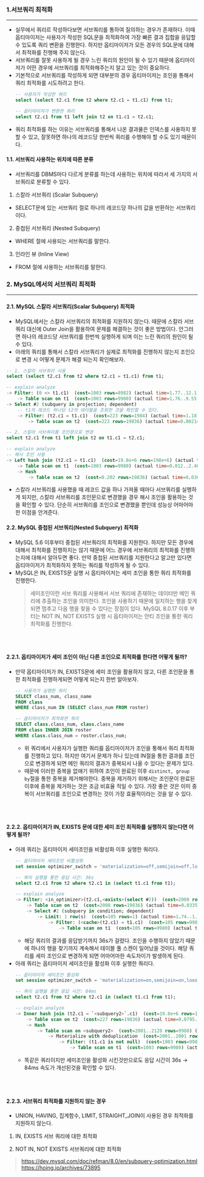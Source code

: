 ### 1.서브쿼리 최적화
---
- 실무에서 쿼리르 작성하다보면 서브쿼리를 통하여 질의하는 경우가 존재하다. 이때 옵티마이저는 사용자가 작성한 SQL문을 최적화하여 가장 빠른 결과 집합을 응답할 수 있도록 쿼리 변환을 진행한다. 하지만 옵티마이저가 모든 경우의 SQL문에 대해서 최적화를 진행해 주지 않는다.
- 서브쿼리를 잘못 사용하게 될 경우 느린 쿼리의 원인이 될 수 있기 때문에 옵티마이저가 어떤 경우에 서브쿼리를 최적화해주는지 알고 있는 것이 중요하다.
- 기본적으로 서브쿼리를 작성하게 되면 대부분의 경우 옵티마이저는 조인을 통해서 쿼리 최적화를 시도하려고 한다.
    ```sql
    -- 사용자가 작성한 쿼리
    select (select t2.c1 from t2 where t2.c1 = t1.c1) from t1;

    -- 옵티마이저가 변환한 쿼리
    select t2.c1 from t1 left join t2 on t1.c1 = t2.c1;
    ```
- 쿼리 최적화를 하는 이유는 서브쿼리를 통해서 나온 결과물은 인덱스를 사용하지 못할 수 있고, 잘못하면 하나의 레코드당 한번씩 쿼리를 수행해야 할 수도 있기 때문이다.

#### 1.1. 서브쿼리 사용하는 위치에 따른 분류
- 서브쿼리를 DBMS마다 다르게 분류를 하는데 사용하는 위치에 따라서 세 가지의 서브쿼리로 분류할 수 있다.

1. 스칼라 서브쿼리 (Scalar Subquery)
- SELECT문에 있는 서브쿼리 절로 하나의 레코드당 하나의 값을 반환하는 서브쿼리이다.
2. 중첩된 서브쿼리 (Nested Subquery)
- WHERE 절에 사용되는 서브쿼리를 말한다.
3. 인라인 뷰 (Inline View)
- FROM 절에 사용하는 서브쿼리를 말한다.


### 2. MySQL에서의 서브쿼리 최적화
---

#### 2.1. MySQL 스칼라 서브쿼리(Scalar Subquery) 최적화
- MySQL에서는 스칼라 서브쿼리의 최적화를 지원하지 않는다. 때문에 스칼라 서브쿼리 대신에 Outer Join을 활용하여 문제를 해결하는 것이 좋은 방법이다. 안그러면 하나의 레코드당 서브쿼리를 한번씩 실행하게 되며 이는 느린 쿼리의 원인이 될 수 있다.
- 아래의 쿼리를 통해서 스칼라 서브쿼리가 실제로 최적화를 진행하지 않는지 조인으로 변경 시 어떻게 문제가 해결 되는지 확인해보자.
```sql
-- 1. 스칼라 서브쿼리 사용
select (select t2.c1 from t2 where t2.c1 = t1.c1) from t1;

-- explain analyze
-> Filter: (0 <> t1.c1)  (cost=1003 rows=8982) (actual time=1.77..12.1 rows=10000 loops=1)
    -> Table scan on t1  (cost=1003 rows=9980) (actual time=1.76..9.55 rows=10000 loops=1)
-> Select #2 (subquery in projection; dependent)
    -- t1의 레코드 하나당 t2의 테이블을 조회한 것을 확인할 수 있다. 
    -> Filter: (t2.c1 = t1.c1)  (cost=223 rows=1984) (actual time=1.18..4.69 rows=1 loops=10000)
        -> Table scan on t2  (cost=223 rows=19836) (actual time=0.00214..3.97 rows=20000 loops=10000)

-- 2. 스칼라 서브쿼리를 조인문으로 변경
select t2.c1 from t1 left join t2 on t1.c1 = t2.c1;

-- explain analyze
-- 해시 조인 사용
-> Left hash join (t2.c1 = t1.c1)  (cost=19.8e+6 rows=198e+6) (actual time=8.78..15.5 rows=10000 loops=1)
    -> Table scan on t1  (cost=1003 rows=9980) (actual time=0.012..2.46 rows=10000 loops=1)
    -> Hash
        -> Table scan on t2  (cost=0.202 rows=19836) (actual time=0.0364..4.57 rows=20000 loops=1)
```
- 스칼라 서브쿼리를 사용했을 때 레코드 값을 하나 가져올 때마다 서브쿼리를 실행하게 되지만, 스칼라 서브쿼리를 조인문으로 변경했을 경우 해시 조인을 활용하는 것을 확인할 수 있다. 단순히 서브쿼리를 조인으로 변경했을 뿐인데 성능상 어마어마한 이점을 안겨준다.

#### 2.2. MySQL 중첩된 서브쿼리(Nested Subquery) 최적화
- MySQL 5.6 이후부터 중첩된 서브쿼리의 최적화를 지원한다. 하지만 모든 경우에 대해서 최적화를 진행하지는 않기 때문에 어느 경우에 서브쿼리의 최적화를 진행하는지에 대해서 알아두면 좋다. 만약 중첩된 서브쿼리를 지원한다고 알고만 있다면 옵티마이저가 최적화하지 못하는 쿼리를 작성하게 될 수 있다.
- MySQL은 IN, EXISTS문 실행 시 옵티마이저는 세미 조인을 통한 쿼리 최적화를 진행한다.
  > 세미조인이란 서브 쿼리를 사용해서 서브 쿼리에 존재하는 데이터만 메인 쿼리에 추출하는 조인을 의미한다. 조인을 사용하기 때문에 일치하는 행을 찾게 되면 멈추고 다음 행을 찾을 수 있다는 장점이 있다.
  > MySQL 8.0.17 이후 부터는 NOT IN, NOT EXISTS 실행 시 옵티마이저는 안티 조인을 통한 쿼리 최적화를 진행한다.

<br/><br/>

#### 2.2.1. 옵티마이저가 세미 조인이 아닌 다른 조인으로 최적화를 한다면 어떻게 될까?
- 만약 옵티마이저가 IN, EXISTS문에 세미 조인을 활용하지 않고, 다른 조인문을 통한 최적화를 진행하게되면 어떻게 되는지 한번 알아보자.
    ```sql
    -- 사용자가 실행한 쿼리
    SELECT class_num, class_name
    FROM class
    WHERE class_num IN (SELECT class_num FROM roster)

    -- 옵티마이저가 최적화한 쿼리
    SELECT class.class_num, class.class_name
    FROM class INNER JOIN roster
    WHERE class.class_num = roster.class_num;
    ```
    - 위 쿼리에서 사용자가 실행한 쿼리를 옵티마이저가 조인을 통해서 쿼리 최적화를 진행하고 있다. 하지만 여기서 문제가 하나 있는데 IN절을 통한 결과를 조인으로 변경하게 되면 메인 쿼리의 결과가 중복되서 나올 수 있다는 문제가 있다. 
    - 때문에 이러한 중복을 없애기 위하여 조인이 완료된 이후 `distinct, group by`절을 통한 중복을 제거해야한다. 중복을 제거하기 위해서는 조인문이 완료된 이후에 중복을 제거하는 것은 조금 비효율 적일 수 있다. 가장 좋은 것은 이미 중복이 서브쿼리를 조인으로 변경하는 것이 가장 효율적이라는 것을 알 수 있다.

<br/><br/>

#### 2.2.2. 옵티마이저가 IN, EXISTS 문에 대한 세미 조인 최적화를 실행하지 않는다면 어떻게 될까?
- 아래 쿼리는 옵티마이저 세미조인을 비활성화 이후 실행한 쿼리다.
    ```sql
    -- 옵티마이저 세미조인 비활성화
    set session optimizer_switch = 'materialization=off,semijoin=off,loosescan=off,firstmatch=off';

    -- 쿼리 실행을 통한 응답 시간: 36s
    select t2.c1 from t2 where t2.c1 in (select t1.c1 from t1); 

    -- explain analyze
    -> Filter: <in_optimizer>(t2.c1,<exists>(select #2))  (cost=2008 rows=19836) (actual time=0.062..34771 rows=10000 loops=1)
        -> Table scan on t2  (cost=2008 rows=19836) (actual time=0.0335..6.13 rows=20000 loops=1)
        -> Select #2 (subquery in condition; dependent)
            -> Limit: 1 row(s)  (cost=105 rows=1) (actual time=1.74..1.74 rows=0.5 loops=20000)
                -> Filter: (<cache>(t2.c1) = t1.c1)  (cost=105 rows=998) (actual time=1.74..1.74 rows=0.5 loops=20000)
                    -> Table scan on t1  (cost=105 rows=9980) (actual time=884e-6..1.46 rows=7500 loops=20000)

    ```
    - 해당 쿼리의 결과를 응답받기까지 36s가 걸렸다. 조인을 수행하지 않았기 때문에 하나의 행을 찾기까지 계속해서 테이블 풀 스캔이 일어났을 것이다. 해당 쿼리를 세미 조인으로 변경하게 되면 어마어마한 속도차이가 발생하게 된다.
- 아래 쿼리는 옵티마이저 세미조인을 활성화 이후 실행한 쿼리다.
    ```sql
    -- 옵티마이저 세미조인 활성화
    set session optimizer_switch = 'materialization=on,semijoin=on,loosescan=on,firstmatch=on';

    -- 쿼리 실행을 통한 응답 시간: 84ms
    select t2.c1 from t2 where t2.c1 in (select t1.c1 from t1);

    -- explain analyze
    -> Inner hash join (t2.c1 = `<subquery2>`.c1)  (cost=19.8e+6 rows=19.8e+6) (actual time=19.6..37.4 rows=10000 loops=1)
        -> Table scan on t2  (cost=227 rows=19836) (actual time=0.0795..7.68 rows=20000 loops=1)
        -> Hash
            -> Table scan on <subquery2>  (cost=2001..2128 rows=9980) (actual time=7.46..8.33 rows=10000 loops=1)
                -> Materialize with deduplication  (cost=2001..2001 rows=9980) (actual time=7.46..7.46 rows=10000 loops=1)
                    -> Filter: (t1.c1 is not null)  (cost=1003 rows=9980) (actual time=0.447..4.53 rows=10000 loops=1)
                        -> Table scan on t1  (cost=1003 rows=9980) (actual time=0.44..3.85 rows=10000 loops=1)

    ```
    - 똑같은 쿼리이지만 세미조인을 활성화 시킨것만으로도 응답 시간이 36s -> 84ms 속도가 개선된것을 확인할 수 있다.

<br/><br/>

#### 2.2.3. 서브쿼리 최적화를 지원하지 않는 경우

- UNION, HAVING, 집계함수, LIMIT, STRAIGHT_JOIN이 사용된 경우 최적화를 지원하지 않는다.



1. IN, EXISTS 서브 쿼리에 대한 최적화

2. NOT IN, NOT EXISTS 서브쿼리에 대한 최적화

> https://dev.mysql.com/doc/refman/8.0/en/subquery-optimization.html <br/>
> https://hoing.io/archives/73895